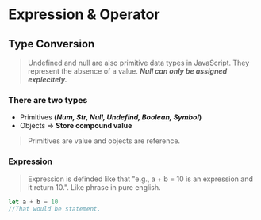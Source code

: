 # Expression & Operator

## Type Conversion

> Undefined and null are also primitive data types in JavaScript. They represent the absence of a value. *__Null can only be assigned explecitely.__*

### There are two types

- Primitives __(*Num, Str, Null, Undefind, Boolean, Symbol*)__
- Objects => __Store compound value__

> Primitives are value and objects are reference.

### Expression

> Expression is definded like that "e.g., a + b = 10 is an expression and it return 10.". Like phrase in pure english.

```js
let a + b = 10 
//That would be statement.
```
